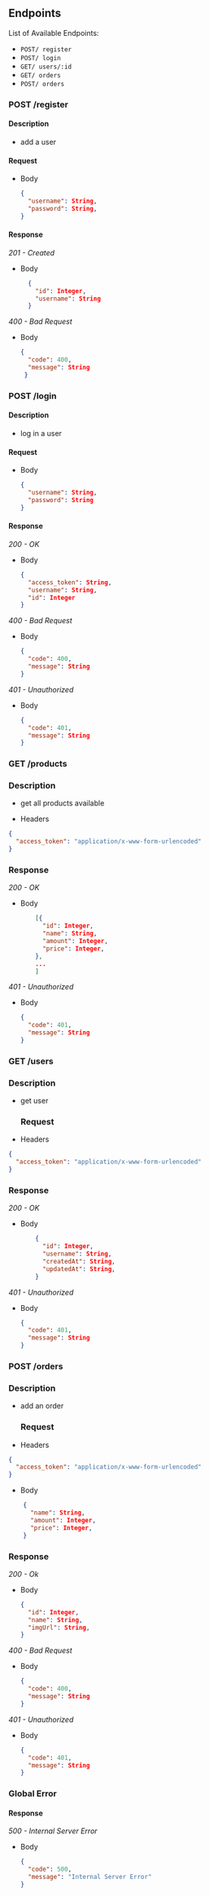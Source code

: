 ## Endpoints

List of Available Endpoints:

- `POST/ register`
- `POST/ login`
- `GET/ users/:id`
- `GET/ orders`
- `POST/ orders`

### POST /register

#### Description

- add a user

#### Request

- Body
  ```json
  {
    "username": String,
    "password": String,
  }
  ```

#### Response

_201 - Created_

- Body
  ```json
    {
      "id": Integer,
      "username": String
    }
  ```

_400 - Bad Request_

- Body

  ```json
  {
    "code": 400,
    "message": String
   }

  ```

### POST /login

#### Description

- log in a user

#### Request

- Body
  ```json
  {
    "username": String,
    "password": String
  }
  ```

#### Response

_200 - OK_

- Body
  ```json
  {
    "access_token": String,
    "username": String,
    "id": Integer
  }
  ```

_400 - Bad Request_

- Body
  ```json
  {
    "code": 400,
    "message": String
  }
  ```

_401 - Unauthorized_

- Body
  ```json
  {
    "code": 401,
    "message": String
  }
  ```

### GET /products

### Description

- get all products available

- Headers

```json
{
  "access_token": "application/x-www-form-urlencoded"
}
```

### Response

_200 - OK_

- Body

  ```json
      [{
        "id": Integer,
        "name": String,
        "amount": Integer,
        "price": Integer,
      },
      ...
      ]
  ```

_401 - Unauthorized_

- Body

  ```json
  {
    "code": 401,
    "message": String
  }
  ```

### GET /users

### Description

- get user

  ### Request

- Headers

```json
{
  "access_token": "application/x-www-form-urlencoded"
}
```

### Response

_200 - OK_

- Body
  ```json
      {
        "id": Integer,
        "username": String,
        "createdAt": String,
        "updatedAt": String,
      }
  ```

_401 - Unauthorized_

- Body

  ```json
  {
    "code": 401,
    "message": String
  }
  ```

### POST /orders

### Description

- add an order

  ### Request

- Headers

```json
{
  "access_token": "application/x-www-form-urlencoded"
}
```

- Body

```json
    {
      "name": String,
      "amount": Integer,
      "price": Integer,
    }
```

### Response

_200 - Ok_

- Body

  ```json
  {
    "id": Integer,
    "name": String,
    "imgUrl": String,
  }
  ```

_400 - Bad Request_

- Body
  ```json
  {
    "code": 400,
    "message": String
  }
  ```

_401 - Unauthorized_

- Body

  ```json
  {
    "code": 401,
    "message": String
  }
  ```

### Global Error

#### Response

_500 - Internal Server Error_

- Body
  ```json
  {
    "code": 500,
    "message": "Internal Server Error"
  }
  ```
